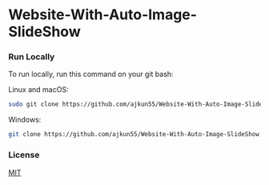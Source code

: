 # Website-With-Auto-Image-SlideShow

### Run Locally

To run locally, run this command on your git bash:

Linux and macOS:

```bash
sudo git clone https://github.com/ajkun55/Website-With-Auto-Image-SlideShow.git
```

Windows:

```bash
git clone https://github.com/ajkun55/Website-With-Auto-Image-SlideShow.git
```

### License

[MIT](https://choosealicense.com/licenses/mit/)
